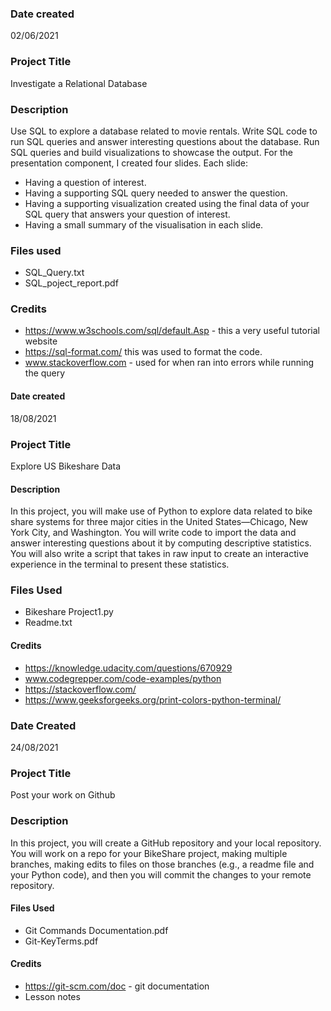 
### Date created
02/06/2021

### Project Title
Investigate a Relational Database

### Description
Use SQL to explore a database related to movie rentals. Write SQL code to run SQL queries and answer interesting questions about the database. Run SQL queries and build visualizations to showcase the output. For the presentation component, I created four slides. Each slide:

- Having a question of interest.
- Having a supporting SQL query needed to answer the question.
- Having a supporting visualization created using the final data of your SQL query that answers your question of interest.
- Having a small summary of the visualisation in each slide.

### Files used

- SQL_Query.txt
- SQL_poject_report.pdf

### Credits
- https://www.w3schools.com/sql/default.Asp - this a very useful tutorial website
- https://sql-format.com/ this was used to format the code.
- www.stackoverflow.com - used for when ran into errors while running the query


#### Date created
18/08/2021

### Project Title
Explore US Bikeshare Data

#### Description
In this project, you will make use of Python to explore data related to bike share systems for three major cities in the United States—Chicago, New York City, and Washington. You will write code to import the data and answer interesting questions about it by computing descriptive statistics. You will also write a script that takes in raw input to create an interactive experience in the terminal to present these statistics.

### Files Used
- Bikeshare Project1.py
- Readme.txt

#### Credits
- https://knowledge.udacity.com/questions/670929
- www.codegrepper.com/code-examples/python
- https://stackoverflow.com/
- https://www.geeksforgeeks.org/print-colors-python-terminal/


### Date Created
24/08/2021

### Project Title
Post your work on Github

### Description
In this project, you will create a GitHub repository and your local repository. You will work on a repo for your BikeShare project, making multiple branches, making edits to files on those branches (e.g., a readme file and your Python code), and then you will commit the changes to your remote repository.

#### Files Used
- Git Commands Documentation.pdf
- Git-KeyTerms.pdf

#### Credits
- https://git-scm.com/doc - git documentation
- Lesson notes
